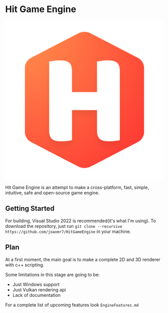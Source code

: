 # Hit Game Engine

![HIT](assets/HIT_logo.png)

Hit Game Engine is an attempt to make a cross-platform, fast, simple, intuitive, safe and open-source game engine.

## Getting Started
For building, Visual Studio 2022 is recommended(it's what I'm using). To download the repository, just run `git clone --recursive https://github.com/joaomr7/HitGameEngine` in your machine.

## Plan

At a first moment, the main goal is to make a complete 2D and 3D renderer with c++ scripting. 

Some limitations in this stage are going to be:

* Just Windows support
* Just Vulkan rendering api
* Lack of documentation

For a complete list of upcoming features look `EngineFeatures.md`
